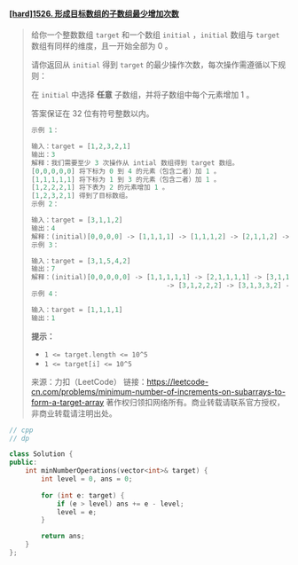 #### [[hard]1526. 形成目标数组的子数组最少增加次数](https://leetcode-cn.com/problems/minimum-number-of-increments-on-subarrays-to-form-a-target-array/)

> 给你一个整数数组 `target` 和一个数组 `initial` ，`initial` 数组与 `target` 数组有同样的维度，且一开始全部为 0 。
>
> 请你返回从 `initial` 得到 `target` 的最少操作次数，每次操作需遵循以下规则：
>
> 在 `initial` 中选择 **任意** 子数组，并将子数组中每个元素增加 1 。
>
> 答案保证在 32 位有符号整数以内。
>
> ```python
> 示例 1：
> 
> 输入：target = [1,2,3,2,1]
> 输出：3
> 解释：我们需要至少 3 次操作从 intial 数组得到 target 数组。
> [0,0,0,0,0] 将下标为 0 到 4 的元素（包含二者）加 1 。
> [1,1,1,1,1] 将下标为 1 到 3 的元素（包含二者）加 1 。
> [1,2,2,2,1] 将下表为 2 的元素增加 1 。
> [1,2,3,2,1] 得到了目标数组。
> 示例 2：
> 
> 输入：target = [3,1,1,2]
> 输出：4
> 解释：(initial)[0,0,0,0] -> [1,1,1,1] -> [1,1,1,2] -> [2,1,1,2] -> [3,1,1,2] (target) 。
> 示例 3：
> 
> 输入：target = [3,1,5,4,2]
> 输出：7
> 解释：(initial)[0,0,0,0,0] -> [1,1,1,1,1] -> [2,1,1,1,1] -> [3,1,1,1,1] 
>                                   -> [3,1,2,2,2] -> [3,1,3,3,2] -> [3,1,4,4,2] -> [3,1,5,4,2] (target)。
> 示例 4：
> 
> 输入：target = [1,1,1,1]
> 输出：1
> ```
>
> **提示：**
>
> - `1 <= target.length <= 10^5`
> - `1 <= target[i] <= 10^5`
>
> 来源：力扣（LeetCode）
> 链接：https://leetcode-cn.com/problems/minimum-number-of-increments-on-subarrays-to-form-a-target-array
> 著作权归领扣网络所有。商业转载请联系官方授权，非商业转载请注明出处。



```cpp
// cpp
// dp

class Solution {
public:
    int minNumberOperations(vector<int>& target) {
        int level = 0, ans = 0;
        
        for (int e: target) {
            if (e > level) ans += e - level;
            level = e;
        }

        return ans;
    }
};
```

